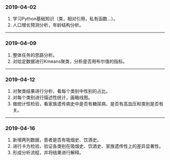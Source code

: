 ### 2019-04-02

1. 学习Python基础知识（类，相对引用，私有函数...）。
2. 人口增长预测分析，年龄结构分析。

***

### 2019-04-09

1. 整体任务的思路分析。
2. 对给定数据进行Kmeans聚类，分析是否用布尔值的指标。

***

### 2019-04-12

1. 对聚类结果进行分析，看每个类别中性别的占比。
2. 对每个类别进行描述性统计，画箱线图。
3. 做统计性检验，看家族遗传病史中是否有糖尿病、是否有高血压和类别是否有关。

***

### 2019-04-16

1. 新增两列数据，患者是否有吸烟史、饮酒史。
2. 进行卡方检验，验证各类别在吸烟史、饮酒史、家族遗传性上的差异显著性。
3. 形成分析流程，并将结果进行解释。

